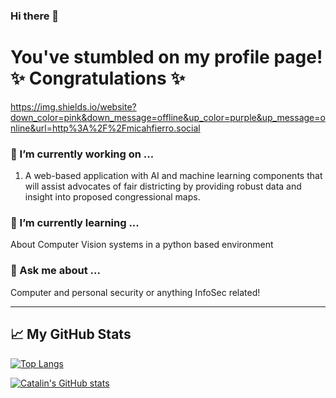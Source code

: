### Hi there 👋

<!--
**MasterZovsj/MasterZovsj** is a ✨ _special_ ✨ repository because its `README.md` (this file) appears on your GitHub profile.

Here are some ideas to get you started:

- 🔭 I’m currently working on ...
- 🌱 I’m currently learning ...
- 👯 I’m looking to collaborate on ...
- 🤔 I’m looking for help with ...
- 💬 Ask me about ...
- 📫 How to reach me: ...
- 😄 Pronouns: ...
- ⚡ Fun fact: ...
-->

# You've stumbled on my profile page! ✨ Congratulations ✨
https://img.shields.io/website?down_color=pink&down_message=offline&up_color=purple&up_message=online&url=http%3A%2F%2Fmicahfierro.social
### 🔭 I’m currently working on ...
1. A web-based application with AI and machine learning components that will assist advocates of fair districting by providing robust data and insight into proposed congressional maps.

### 🌱 I’m currently learning ...
About Computer Vision systems in a python based environment

### 💬 Ask me about ...
Computer and personal security or anything InfoSec related!


---

## &#x1f4c8; My GitHub Stats

[![Top Langs](https://github-readme-stats.vercel.app/api/top-langs/?username=masterzovsj&hide=java,html,css&theme=radical)](https://github.com/anuraghazra/github-readme-stats)

[![Catalin's GitHub stats](https://github-readme-stats.vercel.app/api?username=masterzovsj&theme=radical)](https://github.com/anuraghazra/github-readme-stats)
